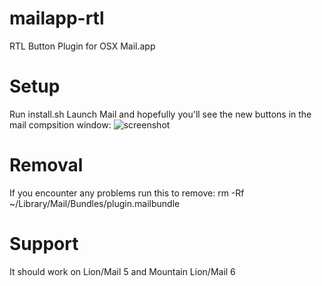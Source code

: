 mailapp-rtl
===========

RTL Button Plugin for OSX Mail.app

Setup
===========
Run install.sh
Launch Mail and hopefully you'll see the new buttons in the mail compsition window:
![screenshot](https://raw.github.com/bbonf/mailapp-rtl/master/screen.png "Screenshot")

Removal
===========
If you encounter any problems run this to remove:
rm -Rf ~/Library/Mail/Bundles/plugin.mailbundle


Support
===========
It should work on Lion/Mail 5 and Mountain Lion/Mail 6
